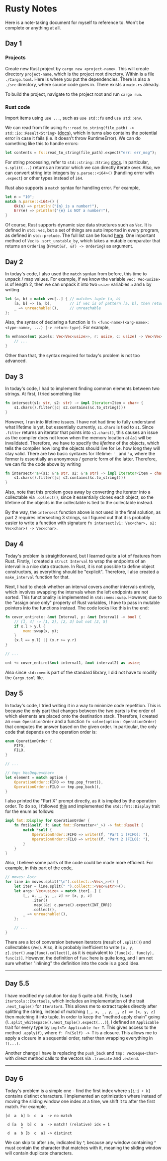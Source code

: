 # Rusty Notes

Here is a note-taking document for myself to reference to. Won't be complete or anything at all.

## Day 1

### Projects

Create new Rust project by `cargo new <project-name>`. This will create directory `project-name`, which is the project root directory. Within is a file `./Cargo.toml`. Here is where you put the dependencies. There is also a `./src` directory, where source code goes in. There exists a `main.rs` already.

To build the project, navigate to the project root and run `cargo run`.

### Rust code

Import items using `use ...`, such as `use std::fs` and `use std::env`.

We can read from file using `fs::read_to_string(file_path) -> std::io::Result<String>` ([docs](https://doc.rust-lang.org/std/fs/index.html)), which in turns also contains the potential error in case it fails (i.e. it doesn't throw RuntimeError). We can do something like this to handle errors:

```rust
let contents = fs::read_to_string(file_path).expect("err: err_msg");
```

For string processing, refer to `std::string::String` [docs](https://doc.rust-lang.org/std/string/struct.String.html). In particular, `s.split(...)` returns an iterator which we can directly iterate over. Also, we can convert string into integers by `s.parse::<i64>()` (handling error with `.expect`) or other types instead of `i64`.

Rust also supports a `match` syntax for handling error. For example,

```rust
let n = "10";
match n.parse::<i64>() {
    Ok(n) => println!("{n} is a number!"),
    Err(e) => println!("{e} is NOT a number!"),
}
```

Of course, Rust supports dynamic size data structures such as `Vec`. It is defined in `std::vec`, but a set of things are auto imported in every program, as defined in `std::prelude`. The full list can be found [here](https://doc.rust-lang.org/std/prelude/index.html). One important method of `Vec` is `.sort_unstable_by`, which takes a mutable comparator that returns an `Ordering` (`FnMut(&T, &T) -> Ordering`) as argument.

## Day 2

In today's code, I also used the `match` syntax from before, this time to unpack / map values. For example, if we know the variable `vec: Vec<usize>` is of length 2, then we can unpack it into two `usize` variables `a` and `b` by writing

```rust
let (a, b) = match vec[..] { // matches tuple (a, b)
    [a, b] => (a, b),        // if vec is of pattern [a, b], then returns (a, b)
    _ => unreachable!(),     // unreachable
};
```

Also, the syntax of declaring a function is `fn <func-name>(<arg-name>: <type-name>, ...) [-> return-type]`. For example,

```rust
fn enhance(mut pixels: Vec<Vec<usize>>, r: usize, c: usize) -> Vec<Vec<usize>> {
    // ...
}
```

Other than that, the syntax required for today's problem is not too advanced.

## Day 3

In today's code, I had to implement finding common elements between two strings. At first, I tried something like

```rust
fn intersect(s1: str, s2: str) -> impl Iterator<Item = char> {
    s1.chars().filter(|c| s2.contains(&c.to_string()))
}
```

However, I run into lifetime issues. I have not had time to fully understand what lifetime is yet, but essentially currently, `s1.chars` is tied to `s1`. Since `.filter` returns an iterator that points into `s1.chars()`, this causes an issue as the compiler does not know when the memory location at `&s1` will be invalidated. Therefore, we have to specify the _lifetime_ of the objects, which tells the compiler how long the objects should live for i.e. how long they will stay valid. There are two basic syntaxes for lifetime: `'_` and `'a`, where the former is essentially an anonymous / generic form of the latter. Therefore, we can fix the code above by writing

```rust
fn intersect<'a>(s1: &'a str, s2: &'a str) -> impl Iterator<Item = char> + 'a {
    s1.chars().filter(|c| s2.contains(&c.to_string()))
}
```

Also, note that this problem goes away by converting the iterator into a collectable via `.collect()`, since it essentially clones each object, so the lifetime of the objects in the collectable is tied to the collectable instead.

By the way, the `intersect` function above is not used in the final solution, as part 2 requires intersecting 3 strings, so I figured out that it is probably easier to write a function with signature `fn intersect(v1: Vec<char>, s2: Vec<char>) -> Vec<char>`.

## Day 4

Today's problem is straightforward, but I learned quite a lot of features from Rust. Firstly, I created a `struct Interval` to wrap the endpoints of an interval in a nice data structure. In Rust, it is not possible to define object constructors, as everything should be "explicit". Therefore, I also created a `make_interval` function for that.

Next, I had to check whether an interval covers another intervals entirely, which involves swapping the intervals when the left endpoints are not sorted. This functionality is implemented in `std::mem::swap`. However, due to the "assign once only" property of Rust variables, I have to pass in mutable pointers into the functions instead. The code looks like this in the end:

```rust
fn cover_entire(x: &mut Interval, y: &mut Interval) -> bool {
    // [1, 4] -> [1, 2], [2, 3] but not [2, 5]
    if x.l > y.l {
        mem::swap(x, y);
    }
    (x.l == y.l) || (x.r >= y.r)
}

// ...

cnt += cover_entire(&mut interval1, &mut interval2) as usize;
```

Also since `std::mem` is part of the standard library, I did not have to modify the `Cargo.toml` file.

## Day 5

In today's code, I tried writing it in a way to minimize code repetition. This is because the only part that changes between the two parts is the order of which elements are placed onto the destination stack. Therefore, I created an `enum OperationOrder` and a function `fn solve(option: OperationOrder)` that computes the answer based on the given order. In particular, the only code that depends on the operation order is:

```rust
enum OperationOrder {
    FIFO,
    FILO,
}

// ...

// tmp: VecDeque<char>
let element = match option {
    OperationOrder::FIFO => tmp.pop_front(),
    OperationOrder::FILO => tmp.pop_back(),
}
```

I also printed the "Part X" prompt directly, as it is implied by the operation order. To do so, I followed [this](https://users.rust-lang.org/t/how-can-i-implement-fmt-display-for-enum/24111/3) and implemented the `std::fmt::Display` trait for the enum as follows:

```rust
impl fmt::Display for OperationOrder {
    fn fmt(&self, f: &mut fmt::Formatter<'_>) -> fmt::Result {
        match *self {
            OperationOrder::FIFO => write!(f, "Part 1 (FIFO): "),
            OperationOrder::FILO => write!(f, "Part 2 (FILO): "),
        }
    }
}
```

Also, I believe some parts of the code could be made more efficient. For example, in this part of the code,

```rust
// moves: &str
for line in moves.split("\n").collect::<Vec<_>>() {
    let iter = line.split(" ").collect::<Vec<&str>>();
    let args: Vec<usize> = match iter[..] {
        [_, x, _, y, _, z] => [x, y, z]
            .iter()
            .map(|&c| c.parse().expect(INT_ERR))
            .collect(),
        _ => unreachable!(),
    };

    // ...
}
```

There are a lot of conversion between iterators (result of `.split()`) and collectables (`Vec`). Also, it is probably inefficient to write `[x, y, z].iter().map(func).collect()`, as it is equivalent to `[func(x), func(y), func(z)]`. However, the definition of `func` here is quite long, and I am not sure whether "inlining" the definition into the code is a good idea.

---

## Day 5.5

I have modified my solution for day 5 quite a bit. Firstly, I used `itertools::Itertools`, which includes an implementation of the trait `.next_tuple()` for `Iterator`s. This allows me to extract tuples directly after splitting the string, instead of matching `[_, x, _, y, _, z] => [x, y, z]` then matching it into tuple. In order to keep the "method apply chain" going (`l.split_whitespace().next_tuple().expect(...)`), I defined an `Applicable` trait for every type by `impl<T> Applicable for T`. This gives access to the method `.apply(f)`, where `f: Fn(Self) -> T` is a closure. This allows me to apply a closure in a sequential order, rather than wrapping everything in `f(...)`.

Another change I have is replacing the `push_back` and `tmp: VecDeque<char>` with direct method calls to the vectors via `.truncate` and `.extend`.

---

## Day 6

Today's problem is a simple one - find the first index where `s[i:i + k]` contains distinct characters. I implemented an optimization where instead of moving the sliding window one index at a time, we shift it to after the first match. For example,

```
[d  a  b] b  c  a  -> no match

 d [a  b  b] c  a  -> match! (relative) idx = 1
       ^
 d  a  b [b  c  a] -> distinct
```

We can skip to after `idx`, indicated by ^, because any window containing ^ must contain the character that matches with it, meaning the sliding window will contain duplicate characters.
